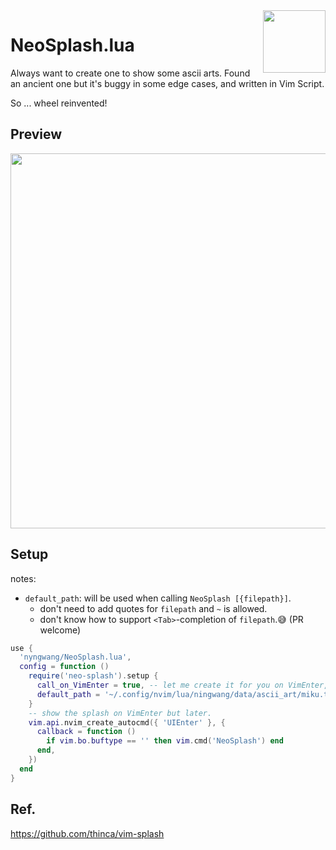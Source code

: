 <img src="https://neovim.io/logos/neovim-mark-flat.png" align="right" width="100" />

NeoSplash.lua
===

Always want to create one to show some ascii arts.
Found an ancient one but it's buggy in some edge cases,
and written in Vim Script.

So ... wheel reinvented!


## Preview

<img src="https://user-images.githubusercontent.com/24765272/222985745-07eb6b07-e9cc-421b-b294-3080428f9ecb.png" width="600">


## Setup

notes:
- `default_path`: will be used when calling `NeoSplash [{filepath}]`.
  - don't need to add quotes for `filepath` and `~` is allowed.
  - don't know how to support `<Tab>`-completion of `filepath`.😅 (PR welcome)


```lua
use {
  'nyngwang/NeoSplash.lua',
  config = function ()
    require('neo-splash').setup {
      call_on_VimEnter = true, -- let me create it for you on VimEnter, since it's kinda tricky.
      default_path = '~/.config/nvim/lua/ningwang/data/ascii_art/miku.txt', -- change it to point to your own file.
    }
    -- show the splash on VimEnter but later.
    vim.api.nvim_create_autocmd({ 'UIEnter' }, {
      callback = function ()
        if vim.bo.buftype == '' then vim.cmd('NeoSplash') end
      end,
    })
  end
}
```


## Ref.

https://github.com/thinca/vim-splash
